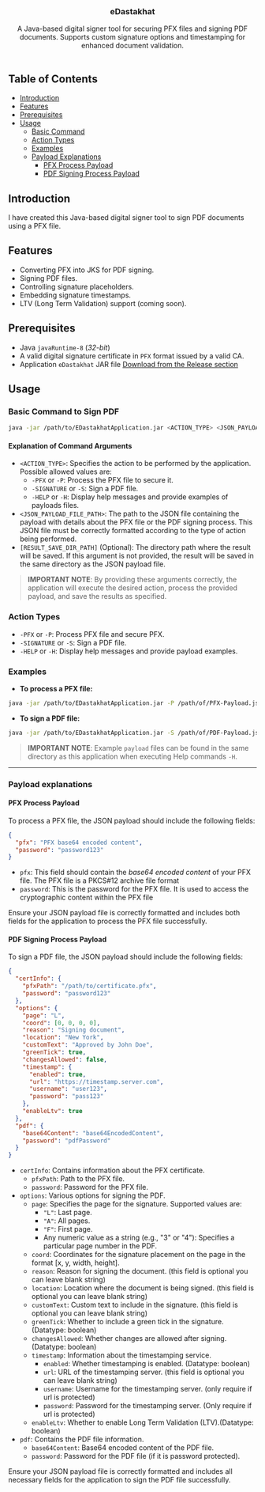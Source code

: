 <br/>
<p align="center">
  <h3 align="center">eDastakhat</h3>

  <p align="center">
    A Java-based digital signer tool for securing PFX files and signing PDF documents. Supports custom signature options and timestamping for enhanced document validation.
    <br/>
    <br/>
  </p>
</p>

## Table of Contents
- [Introduction](#introduction)
- [Features](#features)
- [Prerequisites](#prerequisites)
- [Usage](#usage)
    - [Basic Command](#basic-command)
    - [Action Types](#action-types)
    - [Examples](#examples)
    - [Payload Explanations](#payload-explanations)
      - [PFX Process Payload](#pfx-process-payload)
      - [PDF Signing Process Payload](#pdf-signing-process-payload)

## Introduction
I have created this Java-based digital signer tool to sign PDF documents using a PFX file.

## Features
- Converting PFX into JKS for PDF signing.
- Signing PDF files.
- Controlling signature placeholders.
- Embedding signature timestamps.
- LTV (Long Term Validation) support (coming soon).

## Prerequisites
- Java `javaRuntime-8` (*32-bit*)
- A valid digital signature certificate in `PFX` format issued by a valid CA.
- Application `eDastakhat` JAR file [Download from the Release section](https://github.com/code-muni/eDastakhat/releases)

## Usage

### Basic Command to Sign PDF
```bash
java -jar /path/to/EDastakhatApplication.jar <ACTION_TYPE> <JSON_PAYLOAD_FILE_PATH> [RESULT_SAVE_DIR_PATH]
```
#### Explanation of Command Arguments
- `<ACTION_TYPE>`: Specifies the action to be performed by the application. Possible allowed values are:
  - `-PFX` or `-P`: Process the PFX file to secure it.
  - `-SIGNATURE` or `-S`: Sign a PDF file.
  - `-HELP` or `-H`: Display help messages and provide examples of payloads files.
- `<JSON_PAYLOAD_FILE_PATH>`: The path to the JSON file containing the payload with details about the PFX file or the PDF signing process. This JSON file must be correctly formatted according to the type of action being performed.
- `[RESULT_SAVE_DIR_PATH]` (Optional): The directory path where the result will be saved. If this argument is not provided, the result will be saved in the same directory as the JSON payload file.

> **IMPORTANT NOTE**: By providing these arguments correctly, the application will execute the desired action, process the provided payload, and save the results as specified.

### Action Types
- `-PFX` or `-P`: Process PFX file and secure PFX.
- `-SIGNATURE` or `-S`: Sign a PDF file.
- `-HELP` or `-H`: Display help messages and provide payload examples.

### Examples
- **To process a PFX file:**
```bash
java -jar /path/to/EDastakhatApplication.jar -P /path/of/PFX-Payload.json
```

- **To sign a PDF file:**
```bash
java -jar /path/to/EDastakhatApplication.jar -S /path/of/PDF-Payload.json 
```
 
> **IMPORTANT NOTE**: Example `payload` files can be found in the same directory as this application when executing Help commands `-H`.

---

### Payload explanations
#### PFX Process Payload
To process a PFX file, the JSON payload should include the following fields:
```json
{
  "pfx": "PFX base64 encoded content",
  "password": "password123"
}
```

- `pfx`: This field should contain the _base64 encoded content_ of your PFX file. The PFX file is a PKCS#12 archive file format
- `password`: This is the password for the PFX file. It is used to access the cryptographic content within the PFX file

Ensure your JSON payload file is correctly formatted and includes both fields for the application to process the PFX file successfully.

#### PDF Signing Process Payload
To sign a PDF file, the JSON payload should include the following fields:
```json
{
  "certInfo": {
    "pfxPath": "/path/to/certificate.pfx",
    "password": "password123"
  },
  "options": {
    "page": "L",
    "coord": [0, 0, 0, 0],
    "reason": "Signing document",
    "location": "New York",
    "customText": "Approved by John Doe",
    "greenTick": true,
    "changesAllowed": false,
    "timestamp": {
      "enabled": true,
      "url": "https://timestamp.server.com",
      "username": "user123",
      "password": "pass123"
    },
    "enableLtv": true
  },
  "pdf": {
    "base64Content": "base64EncodedContent",
    "password": "pdfPassword"
  }
}
```

- `certInfo`: Contains information about the PFX certificate.
  - `pfxPath`: Path to the PFX file.
  - `password`: Password for the PFX file.
- `options`: Various options for signing the PDF.
  - `page`: Specifies the page for the signature. Supported values are:
    - `"L"`: Last page.
    - `"A"`: All pages.
    - `"F"`: First page.
    - Any numeric value as a string (e.g., "3" or "4"): Specifies a particular page number in the PDF.
  - `coord`: Coordinates for the signature placement on the page in the format [x, y, width, height].
  - `reason`: Reason for signing the document. (this field is optional you can leave blank string)
  - `location`: Location where the document is being signed. (this field is optional you can leave blank string)
  - `customText`: Custom text to include in the signature. (this field is optional you can leave blank string)
  - `greenTick`: Whether to include a green tick in the signature. (Datatype: boolean)
  - `changesAllowed`: Whether changes are allowed after signing. (Datatype: boolean)
  - `timestamp`: Information about the timestamping service. 
    - `enabled`: Whether timestamping is enabled. (Datatype: boolean)
    - `url`: URL of the timestamping server. (this field is optional you can leave blank string)
    - `username`: Username for the timestamping server. (only require if url is protected)
    - `password`: Password for the timestamping server. (Only require if url is protected)
  - `enableLtv`: Whether to enable Long Term Validation (LTV).(Datatype: boolean)
- `pdf`: Contains the PDF file information.
  - `base64Content`: Base64 encoded content of the PDF file.
  - `password`: Password for the PDF file (if it is password protected).

Ensure your JSON payload file is correctly formatted and includes all necessary fields for the application to sign the PDF file successfully.